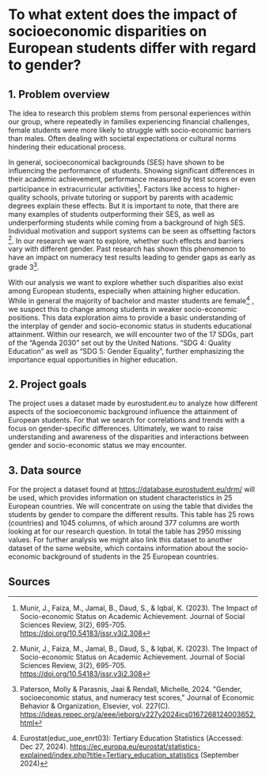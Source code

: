 # To what extent does the impact of socioeconomic disparities on European students differ with regard to gender?
## 1.	Problem overview 
The idea to research this problem stems from personal experiences within our group, where repeatedly in families experiencing financial challenges, female students were more likely to struggle with socio-economic barriers than males. Often dealing with societal expectations or cultural norms hindering their educational process. 

In general, socioeconomical backgrounds (SES) have shown to be influencing the performance of students. Showing significant differences in their academic achievement, performance measured by test scores or even participance in extracurricular activities[^1]. Factors like access to higher-quality schools, private tutoring or support by parents with academic degrees explain these effects. But it is important to note, that there are many examples of students outperforming their SES, as well as underperforming students while coming from a background of high SES. Individual motivation and support systems can be seen as offsetting factors [^1]. In our research we want to explore, whether such effects and barriers vary with different gender. Past research has shown this phenomenon to have an impact on numeracy test results leading to gender gaps as early as grade 3[^2]. 

With our analysis we want to explore whether such disparities also exist among European students, especially when attaining higher education. While in general the majority of bachelor and master students are female[^3] , we suspect this to change among students in weaker socio-economic positions. This data exploration aims to provide a basic understanding of the interplay of gender and socio-economic status in students educational attainment. Within our research, we will encounter two of the 17 SDGs, part of the “Agenda 2030” set out by the United Nations. “SDG 4: Quality Education” as well as “SDG 5: Gender Equality”, further emphasizing the importance equal opportunities in higher education.  

## 2.	Project goals 
The project uses a dataset made by eurostudent.eu to analyze how different aspects of the socioeconomic background influence the attainment of European students. For that we search for correlations and trends with a focus on gender-specific differences. Ultimately, we want to raise understanding and awareness of the disparities and interactions between gender and socio-economic status we may encounter.

## 3.	Data source 
For the project a dataset found at https://database.eurostudent.eu/drm/ will be used, which provides information on student characteristics in 25 European countries. We will concentrate on using the table that divides the students by gender to compare the different results. This table has 25 rows (countries) and 1045 columns, of which around 377 columns are worth looking at for our research question. In total the table has 2950 missing values. For further analysis we might also link this dataset to another dataset of the same website, which contains information about the socio-economic background of students in the 25 European countries.

## Sources
[^1]:Munir, J., Faiza, M., Jamal, B., Daud, S., & Iqbal, K. (2023). The Impact of Socio-economic Status on Academic Achievement. Journal of Social Sciences Review, 3(2), 695-705.
https://doi.org/10.54183/jssr.v3i2.308

[^2]:Paterson, Molly & Parasnis, Jaai & Rendall, Michelle, 2024.
"Gender, socioeconomic status, and numeracy test scores," Journal of Economic Behavior & Organization, Elsevier, vol. 227(C).
https://ideas.repec.org/a/eee/jeborg/v227y2024ics0167268124003652.html

[^3]:Eurostat(educ_uoe_enrt03): Tertiary Education Statistics (Accessed: Dec 27, 2024).
https://ec.europa.eu/eurostat/statistics-explained/index.php?title=Tertiary_education_statistics (September 2024)
